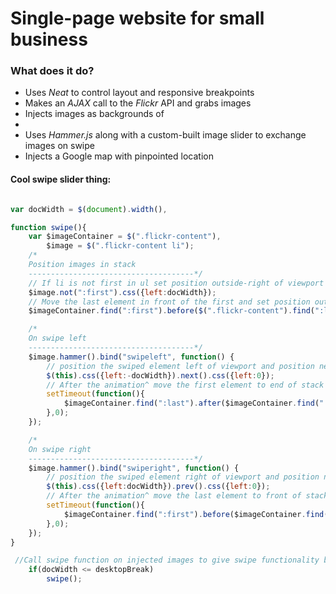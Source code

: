 # Single-page website for small business

### What does it do?

-	Uses *Neat* to control layout and responsive breakpoints
-	Makes an *AJAX* call to the *Flickr* API and grabs images
-	Injects images as backgrounds of <li>
-	Uses *Hammer.js* along with a custom-built image slider to exchange images on swipe
-	Injects a Google map with pinpointed location

#### Cool swipe slider thing:

```js

var docWidth = $(document).width(),

function swipe(){
    var $imageContainer = $(".flickr-content"),
        $image = $(".flickr-content li");
    /*
    Position images in stack
    -------------------------------------*/
    // If li is not first in ul set position outside-right of viewport
    $image.not(":first").css({left:docWidth});
    // Move the last element in front of the first and set position outside-left of viewport
    $imageContainer.find(":first").before($(".flickr-content").find(":last").css({left:-docWidth}));

    /*
    On swipe left
    -------------------------------------*/
    $image.hammer().bind("swipeleft", function() {
        // position the swiped element left of viewport and position next element in viewport
        $(this).css({left:-docWidth}).next().css({left:0});
        // After the animation^ move the first element to end of stack and position it outside-right of viewport
        setTimeout(function(){
            $imageContainer.find(":last").after($imageContainer.find(":first").css({left:docWidth}));
        },0);
    });

    /*
    On swipe right
    -------------------------------------*/
    $image.hammer().bind("swiperight", function() {
        // position the swiped element right of viewport and position next element in viewport
        $(this).css({left:docWidth}).prev().css({left:0});
        // After the animation^ move the last element to front of stack and position it outside-left of viewport
        setTimeout(function(){
            $imageContainer.find(":first").before($imageContainer.find(":last").css({left:-docWidth}));
        },0);
    });
}

 //Call swipe function on injected images to give swipe functionality but only to devices at and below the desktop breakpoint
    if(docWidth <= desktopBreak)
        swipe();

```